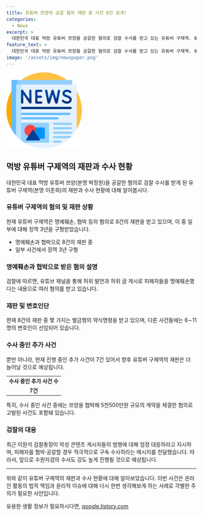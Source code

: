 ```yaml
---
title: 유튜버 쯔양의 공갈 혐의 재판 중 사건 8건 공개!
categories:
  - News
excerpt: >
  대한민국 대표 먹방 유튜버 쯔양을 공갈한 혐의로 검찰 수사를 받고 있는 유튜버 구제역. 8건의 사건 중 3건은 명예훼손 및 협박 사건으로 1심 또는 항소심 재판 중. 현재 수사 중인 사건은 7건으로, 재판은 더 늘어날 것으로 예상됨. 또한, 쯔양을 협박해 5천500만원 규모의 계약을 체결한 혐의도 포함돼 있음. 수원법원에서의 재판이 진행 중이며, 검찰의 강도 높은 수사가 예상된다.
feature_text: >
  대한민국 대표 먹방 유튜버 쯔양을 공갈한 혐의로 검찰 수사를 받고 있는 유튜버 구제역. 8건의 사건 중 3건은 명예훼손 및 협박 사건으로 1심 또는 항소심 재판 중. 현재 수사 중인 사건은 7건으로, 재판은 더 늘어날 것으로 예상됨. 또한, 쯔양을 협박해 5천500만원 규모의 계약을 체결한 혐의도 포함돼 있음. 수원법원에서의 재판이 진행 중이며, 검찰의 강도 높은 수사가 예상된다.
image: '/assets/img/newspaper.png'
---
```


<p><img src="/assets/img/newspaper.png" alt="kimp 속보" /></p>

<h2 data-ke-size="size26">먹방 유튜버 구제역의 재판과 수사 현황</h2>

<p data-ke-size="size16">대한민국 대표 먹방 유튜버 쯔양(본명 박정원)을 공갈한 혐의로 검찰 수사를 받게 된 유튜버 구제역(본명 이준희)의 재판과 수사 현황에 대해 알아봅시다.</p>

<h3>유튜버 구제역의 혐의 및 재판 상황</h3>

<p data-ke-size="size16">현재 유튜버 구제역은 명예훼손, 협박 등의 혐의로 8건의 재판을 받고 있으며, 이 중 일부에 대해 징역 3년을 구형받았습니다.</p>

<ul>
  <li>명예훼손과 협박으로 8건의 재판 중</li>
  <li>일부 사건에서 징역 3년 구형</li>
</ul>

<h3>명예훼손과 협박으로 받은 혐의 설명</h3>

<p data-ke-size="size16">검찰에 따르면, 유튜브 채널을 통해 허위 발언과 허위 글 게시로 피해자들을 명예훼손했다는 내용으로 여러 혐의를 받고 있습니다.</p>

<h3>재판 및 변호인단</h3>

<p data-ke-size="size16">현재 8건의 재판 중 몇 가지는 벌금형의 약식명령을 받고 있으며, 다른 사건들에는 6∼11명의 변호인이 선임되어 있습니다.</p>

<h3>수사 중인 추가 사건</h3>

<p data-ke-size="size16">뿐만 아니라, 현재 진행 중인 추가 사건이 7건 있어서 향후 유튜버 구제역의 재판은 더 늘어날 것으로 예상됩니다.</p>

<table>
  <tr>
    <td style="text-align: center; height: 17px;"><b>수사 중인 추가 사건 수</b></td>
  </tr>
  <tr>
    <td style="text-align: center; height: 17px;"><b>7건</b></td>
  </tr>
</table>

<p data-ke-size="size16">특히, 수사 중인 사건 중에는 쯔양을 협박해 5천500만원 규모의 계약을 체결한 혐의로 고발된 사건도 포함돼 있습니다.</p>

<h3>검찰의 대응</h3>

<p data-ke-size="size16">최근 이원석 검찰총장이 악성 콘텐츠 게시자들의 범행에 대해 엄정 대응하라고 지시하며, 피해자를 협박·공갈할 경우 적극적으로 구속 수사하라는 메시지를 전달했습니다. 따라서, 앞으로 수원지검의 수사도 강도 높게 진행될 것으로 예상됩니다.</p>

<hr>

<p data-ke-size="size16">위와 같이 유튜버 구제역의 재판과 수사 현황에 대해 알아보았습니다. 이번 사건은 온라인 활동의 법적 책임과 윤리적 이슈에 대해 다시 한번 생각해보게 하는 사례로 각별한 주의가 필요한 사안입니다.</p>
유용한 생활 정보가 필요하시다면, <a href="https://qoogle.tistory.com" rel="dofollow">qoogle.tistory.com</a>



